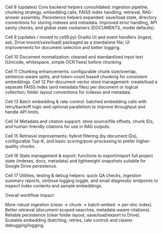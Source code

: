 Cell 8 (updates)
Core backend helpers consolidated: ingestion pipeline, chunking strategy, embedding calls, FAISS index handling, retrieval, RAG-answer assembly.
Persistence helpers expanded: save/load state, directory conventions for storing indexes and metadata.
Improved error handling, API sanity checks, and global state containers (DOCUMENTS, model defaults).

Cell 9 (updates / moved to cell9.py)
Gradio UI and event handlers (ingest, ask, Drive mount/save/load) packaged as a standalone file; UI improvements for document selection and better logging.

Cell 10
Document normalization: cleaned and standardized input text (Unicode, whitespace, simple OCR fixes) before chunking.

Cell 11
Chunking enhancements: configurable chunk size/overlap, sentence-aware splits, and token-count based chunking for consistent embeddings.
Cell 12
Per-document vector store management: create/load a separate FAISS index (and metadata files) per document or logical collection; folder layout conventions for indexes and metadata.

Cell 13
Batch embedding & rate-control: batched embedding calls with retry/backoff logic and optional parallelism to improve throughput and handle API limits.

Cell 14
Metadata and citation support: store source/file offsets, chunk IDs, and human-friendly citations for use in RAG outputs.

Cell 15
Retrieval improvements: hybrid filtering (by document IDs), configurable Top-K, and basic scoring/post-processing to prefer higher-quality chunks.

Cell 16
State management & export: functions to export/import full project state (indexes, docs, metadata) and lightweight snapshots suitable for Google Drive persistence.

Cell 17
Utilities, testing & debug helpers: quick QA checks, ingestion summary reports, verbose logging toggle, and small diagnostic endpoints to inspect index contents and sample embeddings.


Overall workflow impact

More robust ingestion (clean → chunk → batch-embed → per-doc index).
Better retrieval (document-scoped searches, metadata-aware citations).
Reliable persistence (clear folder layout, save/load/export to Drive).
Scalable embedding (batching, retries, rate control) and clearer debugging/logging. 
